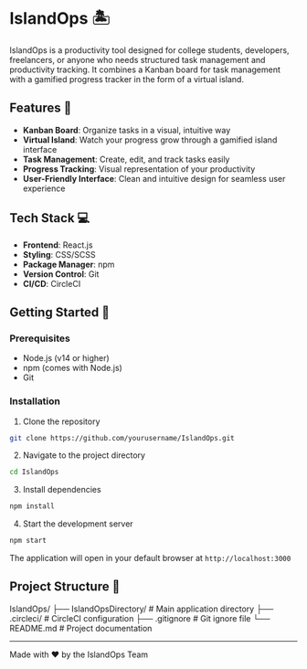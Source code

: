 # IslandOps 🏝️

IslandOps is a productivity tool designed for college students, developers, freelancers, or anyone who needs structured task management and productivity tracking. It combines a Kanban board for task management with a gamified progress tracker in the form of a virtual island.

## Features 🌟

- **Kanban Board**: Organize tasks in a visual, intuitive way
- **Virtual Island**: Watch your progress grow through a gamified island interface
- **Task Management**: Create, edit, and track tasks easily
- **Progress Tracking**: Visual representation of your productivity
- **User-Friendly Interface**: Clean and intuitive design for seamless user experience

## Tech Stack 💻

- **Frontend**: React.js
- **Styling**: CSS/SCSS
- **Package Manager**: npm
- **Version Control**: Git
- **CI/CD**: CircleCI

## Getting Started 🚀

### Prerequisites

- Node.js (v14 or higher)
- npm (comes with Node.js)
- Git

### Installation

1. Clone the repository
```bash
git clone https://github.com/yourusername/IslandOps.git
```

2. Navigate to the project directory
```bash
cd IslandOps
```

3. Install dependencies
```bash
npm install
```

4. Start the development server
```bash
npm start
```

The application will open in your default browser at `http://localhost:3000`

## Project Structure 📁

IslandOps/
├── IslandOpsDirectory/ # Main application directory
├── .circleci/ # CircleCI configuration
├── .gitignore # Git ignore file
└── README.md # Project documentation

---

Made with ❤️ by the IslandOps Team
